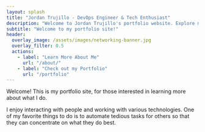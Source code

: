 ```yaml
---
layout: splash
title: "Jordan Trujillo - DevOps Engineer & Tech Enthusiast"
description: "Welcome to Jordan Trujillo's portfolio website. Explore my work as a DevOps Engineer, read my tech blog, and discover my passion for automation and technology."
subtitle: "Welcome to my portfolio site!"
header:
  overlay_image: /assets/images/networking-banner.jpg
  overlay_filter: 0.5
  actions:
    - label: "Learn More About Me"
      url: "/about/"
    - label: "Check out my Portfolio"
      url: "/portfolio"
---
```


Welcome!
This is my portfolio site, for those interested in learning more about what I do.

I enjoy interacting with people and working with various technologies.
One of my favorite things to do is to automate tedious tasks for others so that they can concentrate on what they do best. 